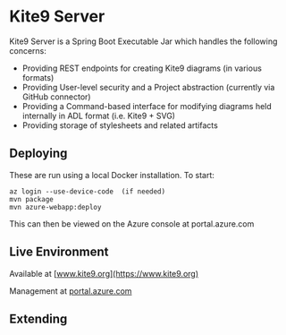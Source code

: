 # Kite9 Server

Kite9 Server is a Spring Boot Executable Jar which handles the following concerns:

- Providing REST endpoints for creating Kite9 diagrams (in various formats)
- Providing User-level security and a Project abstraction (currently via GitHub connector)
- Providing a Command-based interface for modifying diagrams held internally in ADL format (i.e. Kite9 + SVG)
- Providing storage of stylesheets and related artifacts

## Deploying

These are run using a local Docker installation.  To start:

```
az login --use-device-code  (if needed)
mvn package
mvn azure-webapp:deploy
```

This can then be viewed on the Azure console at portal.azure.com

## Live Environment

Available at [www.kite9.org](https://www.kite9.org)

Management at [portal.azure.com](https://portal.azure.com)

## Extending


